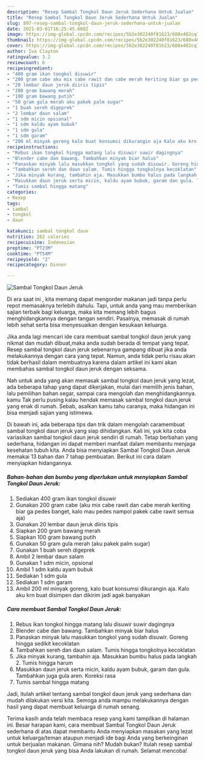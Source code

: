 ```yaml
---
description: "Resep Sambal Tongkol Daun Jeruk Sederhana Untuk Jualan"
title: "Resep Sambal Tongkol Daun Jeruk Sederhana Untuk Jualan"
slug: 897-resep-sambal-tongkol-daun-jeruk-sederhana-untuk-jualan
date: 2021-03-01T16:25:45.608Z
image: https://img-global.cpcdn.com/recipes/5b2e302240f81623/680x482cq70/sambal-tongkol-daun-jeruk-foto-resep-utama.jpg
thumbnail: https://img-global.cpcdn.com/recipes/5b2e302240f81623/680x482cq70/sambal-tongkol-daun-jeruk-foto-resep-utama.jpg
cover: https://img-global.cpcdn.com/recipes/5b2e302240f81623/680x482cq70/sambal-tongkol-daun-jeruk-foto-resep-utama.jpg
author: Iva Clayton
ratingvalue: 3.2
reviewcount: 6
recipeingredient:
- "400 gram ikan tongkol disuwir"
- "200 gram cabe aku mix cabe rawit dan cabe merah keriting biar ga pedes banget kalo mau pedes nampol pakek cabe rawit semua aja"
- "20 lembar daun jeruk diiris tipis"
- "200 gram bawang merah"
- "100 gram bawang putih"
- "50 gram gula merah aku pakek palm sugar"
- "1 buah sereh digeprek"
- "2 lembar daun salam"
- "1 sdm micin opsional"
- "1 sdm kaldu ayam bubuk"
- "1 sdm gula"
- "1 sdm garam"
- "200 ml minyak goreng kalo buat konsumsi dikurangin aja Kalo aku krn buat disimpen dan dikirim jadi agak banyakan"
recipeinstructions:
- "Rebus ikan tongkol hingga matang lalu disuwir suwir dagingnya"
- "Blender cabe dan bawang. Tambahkan minyak biar halus"
- "Panaskan minyak lalu masukkan tongkol yang sudah disuwir. Goreng hingga sedikit kecoklatan"
- "Tambahkan sereh dan daun salam. Tumis hingga tongkolnya kecoklatan"
- "Jika minyak kurang, tambahin aja. Masukkan bumbu halus pada langkah 2. Tumis hingga harum"
- "Masukkan daun jeruk serta micin, kaldu ayam bubuk, garam dan gula. Tambahkan juga gula aren. Koreksi rasa"
- "Tumis sambal hingga matang"
categories:
- Resep
tags:
- sambal
- tongkol
- daun

katakunci: sambal tongkol daun 
nutrition: 262 calories
recipecuisine: Indonesian
preptime: "PT23M"
cooktime: "PT54M"
recipeyield: "2"
recipecategory: Dinner

---
```



![Sambal Tongkol Daun Jeruk](https://img-global.cpcdn.com/recipes/5b2e302240f81623/680x482cq70/sambal-tongkol-daun-jeruk-foto-resep-utama.jpg)

Di era  saat ini , kita memang dapat mengorder makanan jadi tanpa perlu repot memasaknya terlebih dahulu. Tapi, untuk anda yang mau memberikan sajian terbaik bagi keluarga, maka kita memang lebih bagus menghidangkannya dengan tangan sendiri. Pasalnya, memasak di rumah lebih sehat serta bisa menyesuaikan dengan kesukaan keluarga.

Jika anda lagi mencari ide cara membuat sambal tongkol daun jeruk yang nikmat dan mudah dibuat,maka anda sudah berada di tempat yang tepat. Resep sambal tongkol daun jeruk  sebenarnya gampang dibuat jika anda melakukannya dengan cara yang tepat. Namun, anda tidak perlu risau akan tidak berhasil dalam membuatnya 
karena dalam artikel ini kami akan membahas sambal tongkol daun jeruk dengan seksama.  



Nah untuk anda yang akan memasak sambal tongkol daun jeruk yang lezat, ada beberapa tahap yang dapat dikerjakan, mulai dari memilih jenis bahan, lalu pemilihan bahan segar, sampai cara mengolah dan menghidangkannya. kamu Tak perlu pusing kalau hendak memasak sambal tongkol daun jeruk yang enak di rumah. Sebab, asalkan kamu  tahu caranya, maka hidangan ini bisa menjadi sajian yang istimewa.

Di bawah ini, ada beberapa tips dan trik dalam mengolah caramembuat sambal tongkol daun jeruk yang siap dihidangkan. Kali ini, yuk kita coba variasikan sambal tongkol daun jeruk sendiri di rumah. Tetap berbahan yang sederhana, hidangan ini dapat memberi manfaat dalam membantu menjaga kesehatan tubuh kita. Anda bisa menyiapkan Sambal Tongkol Daun Jeruk memakai 13 bahan dan 7 tahap pembuatan. Berikut ini cara dalam menyiapkan hidangannya.

<!--inarticleads1-->

##### Bahan-bahan dan bumbu yang diperlukan untuk menyiapkan Sambal Tongkol Daun Jeruk:

1. Sediakan 400 gram ikan tongkol disuwir
1. Gunakan 200 gram cabe (aku mix cabe rawit dan cabe merah keriting biar ga pedes banget, kalo mau pedes nampol pakek cabe rawit semua aja)
1. Gunakan 20 lembar daun jeruk diiris tipis
1. Siapkan 200 gram bawang merah
1. Siapkan 100 gram bawang putih
1. Gunakan 50 gram gula merah (aku pakek palm sugar)
1. Gunakan 1 buah sereh digeprek
1. Ambil 2 lembar daun salam
1. Gunakan 1 sdm micin, opsional
1. Ambil 1 sdm kaldu ayam bubuk
1. Sediakan 1 sdm gula
1. Sediakan 1 sdm garam
1. Ambil 200 ml minyak goreng, kalo buat konsumsi dikurangin aja. Kalo aku krn buat disimpen dan dikirim jadi agak banyakan




<!--inarticleads2-->

##### Cara membuat Sambal Tongkol Daun Jeruk:

1. Rebus ikan tongkol hingga matang lalu disuwir suwir dagingnya
1. Blender cabe dan bawang. Tambahkan minyak biar halus
1. Panaskan minyak lalu masukkan tongkol yang sudah disuwir. Goreng hingga sedikit kecoklatan
1. Tambahkan sereh dan daun salam. Tumis hingga tongkolnya kecoklatan
1. Jika minyak kurang, tambahin aja. Masukkan bumbu halus pada langkah 2. Tumis hingga harum
1. Masukkan daun jeruk serta micin, kaldu ayam bubuk, garam dan gula. Tambahkan juga gula aren. Koreksi rasa
1. Tumis sambal hingga matang




Jadi, itulah artikel tentang  sambal tongkol daun jeruk  yang sederhana dan mudah dilakukan versi kita. Semoga anda mampu melakukannya dengan hasil yang dapat membuat keluarga di rumah senang. 

Terima kasih anda telah membaca resep yang kami tampilkan di halaman ini. Besar harapan kami, cara membuat  Sambal Tongkol Daun Jeruk sederhana di atas dapat membantu Anda menyiapkan masakan yang lezat untuk keluarga/teman ataupun menjadi ide bagi Anda yang berkeinginan untuk berjualan makanan. Gimana nih? Mudah bukan? Itulah resep sambal tongkol daun jeruk yang bisa Anda lakukan di rumah. Selamat mencoba!

